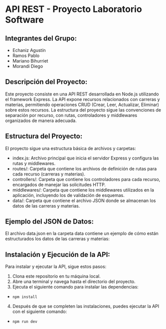 # API REST - Proyecto Laboratorio Software
## Integrantes del Grupo:
+ Echaniz Agustín
+ Ramos Pablo
+ Mariano Bihurriet
+ Morandi Diego
## Descripción del Proyecto:
Este proyecto consiste en una API REST desarrollada en Node.js utilizando el framework Express. La API expone recursos relacionados con carreras y materias, permitiendo operaciones CRUD (Crear, Leer, Actualizar, Eliminar) sobre estos recursos. La estructura del proyecto sigue las convenciones de separación por recurso, con rutas, controladores y middlewares organizados de manera adecuada.

## Estructura del Proyecto:
El proyecto sigue una estructura básica de archivos y carpetas:

+ index.js: Archivo principal que inicia el servidor Express y configura las rutas y middlewares.
+ routes/: Carpeta que contiene los archivos de definición de rutas para cada recurso (carreras y materias).
+ controllers/: Carpeta que contiene los controladores para cada recurso, encargados de manejar las solicitudes HTTP.
+ middlewares/: Carpeta que contiene los middlewares utilizados en la aplicación, incluyendo los de validación de esquemas.
+ data/: Carpeta que contiene el archivo JSON donde se almacenan los datos de las carreras y materias.
## Ejemplo del JSON de Datos:
El archivo data.json en la carpeta data contiene un ejemplo de cómo están estructurados los datos de las carreras y materias:

## Instalación y Ejecución de la API:
Para instalar y ejecutar la API, sigue estos pasos:

1. Clona este repositorio en tu máquina local.
2. Abre una terminal y navega hasta el directorio del proyecto.
3. Ejecuta el siguiente comando para instalar las dependencias:
+ `npm install`
4. Después de que se completen las instalaciones, puedes ejecutar la API con el siguiente comando:
+ `npm run dev`

